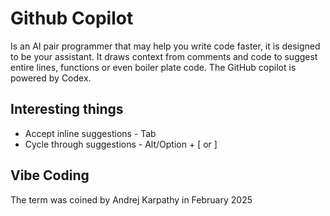 # Github Copilot
Is an AI pair programmer that may help you write code faster, it is designed to be your assistant.
It draws context from comments and code to suggest entire lines, functions or even boiler plate code.
The GitHub copilot is powered by Codex.

## Interesting things

* Accept inline suggestions - Tab
* Cycle through suggestions - Alt/Option + [ or ] 

## Vibe Coding
The term was coined by Andrej Karpathy in February 2025
